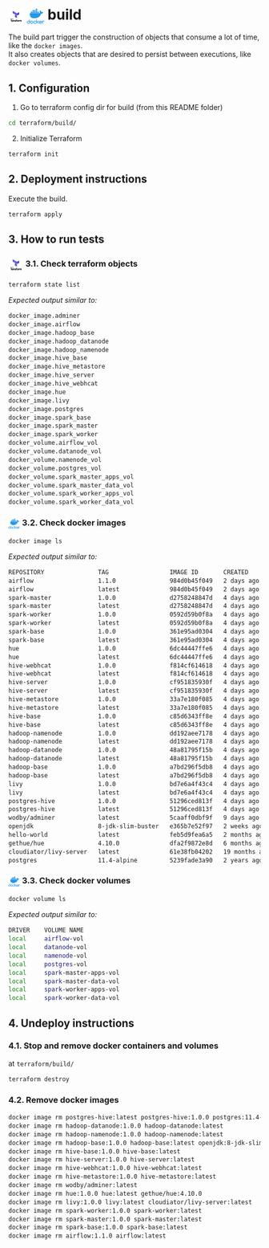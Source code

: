 # <img src="img/terraform.png" alt="Terraform" height="30" style="vertical-align: middle;"> <img src="img/docker.png" alt="docker" height="30" style="vertical-align: middle;"> build

The build part trigger the construction of objects that consume a lot of time, like the `docker images`.  
It also creates objects that are desired to persist between executions, like `docker volumes`.

## 1. Configuration

1. Go to terraform config dir for build (from this README folder)
   
```bash
cd terraform/build/
```

2. Initialize Terraform

```bash
terraform init
```

## 2. Deployment instructions

Execute the build.  

```bash
terraform apply
```

## 3. How to run tests

### <img src="img/terraform.png" alt="Terraform" height="30" style="vertical-align: middle;"> 3.1. Check terraform objects

```bash
terraform state list
```

*Expected output similar to:*

```bash
docker_image.adminer
docker_image.airflow
docker_image.hadoop_base
docker_image.hadoop_datanode
docker_image.hadoop_namenode
docker_image.hive_base
docker_image.hive_metastore
docker_image.hive_server
docker_image.hive_webhcat
docker_image.hue
docker_image.livy
docker_image.postgres
docker_image.spark_base
docker_image.spark_master
docker_image.spark_worker
docker_volume.airflow_vol
docker_volume.datanode_vol
docker_volume.namenode_vol
docker_volume.postgres_vol
docker_volume.spark_master_apps_vol
docker_volume.spark_master_data_vol
docker_volume.spark_worker_apps_vol
docker_volume.spark_worker_data_vol
```

### <img src="img/docker.png" alt="docker" height="20" style="vertical-align: middle;"> 3.2. Check docker images

```bash
docker image ls
```

*Expected output similar to:*

```bash
REPOSITORY               TAG                 IMAGE ID       CREATED         SIZE
airflow                  1.1.0               984d0b45f049   2 days ago      3.43GB
airflow                  latest              984d0b45f049   2 days ago      3.43GB
spark-master             1.0.0               d2758248847d   4 days ago      2.09GB
spark-master             latest              d2758248847d   4 days ago      2.09GB
spark-worker             1.0.0               0592d59b0f8a   4 days ago      2.09GB
spark-worker             latest              0592d59b0f8a   4 days ago      2.09GB
spark-base               1.0.0               361e95ad0304   4 days ago      2.09GB
spark-base               latest              361e95ad0304   4 days ago      2.09GB
hue                      1.0.0               6dc44447ffe6   4 days ago      1.95GB
hue                      latest              6dc44447ffe6   4 days ago      1.95GB
hive-webhcat             1.0.0               f814cf614618   4 days ago      1.02GB
hive-webhcat             latest              f814cf614618   4 days ago      1.02GB
hive-server              1.0.0               cf951835930f   4 days ago      1.02GB
hive-server              latest              cf951835930f   4 days ago      1.02GB
hive-metastore           1.0.0               33a7e180f085   4 days ago      1.02GB
hive-metastore           latest              33a7e180f085   4 days ago      1.02GB
hive-base                1.0.0               c85d6343ff8e   4 days ago      1.02GB
hive-base                latest              c85d6343ff8e   4 days ago      1.02GB
hadoop-namenode          1.0.0               dd192aee7178   4 days ago      699MB
hadoop-namenode          latest              dd192aee7178   4 days ago      699MB
hadoop-datanode          1.0.0               48a81795f15b   4 days ago      699MB
hadoop-datanode          latest              48a81795f15b   4 days ago      699MB
hadoop-base              1.0.0               a7bd296f5db8   4 days ago      699MB
hadoop-base              latest              a7bd296f5db8   4 days ago      699MB
livy                     1.0.0               bd7e6a4f43c4   4 days ago      1.5GB
livy                     latest              bd7e6a4f43c4   4 days ago      1.5GB
postgres-hive            1.0.0               51296ced813f   4 days ago      71.9MB
postgres-hive            latest              51296ced813f   4 days ago      71.9MB
wodby/adminer            latest              5caaff0dbf9f   9 days ago      393MB
openjdk                  8-jdk-slim-buster   e365b7e52f97   2 weeks ago     288MB
hello-world              latest              feb5d9fea6a5   2 months ago    13.3kB
gethue/hue               4.10.0              dfa2f9872e8d   6 months ago    1.62GB
cloudiator/livy-server   latest              61e38fb04202   19 months ago   1.49GB
postgres                 11.4-alpine         5239fade3a90   2 years ago     71.9MB
```

### <img src="img/docker.png" alt="docker" height="20" style="vertical-align: middle;"> 3.3. Check docker volumes

```bash
docker volume ls
```

*Expected output similar to:*

```bash
DRIVER    VOLUME NAME
local     airflow-vol
local     datanode-vol
local     namenode-vol
local     postgres-vol
local     spark-master-apps-vol
local     spark-master-data-vol
local     spark-worker-apps-vol
local     spark-worker-data-vol
```

## 4. Undeploy instructions

### 4.1. Stop and remove docker containers and volumes

at `terraform/build/`  

```bash
terraform destroy
```

### 4.2. Remove docker images

```bash
docker image rm postgres-hive:latest postgres-hive:1.0.0 postgres:11.4-alpine
docker image rm hadoop-datanode:1.0.0 hadoop-datanode:latest
docker image rm hadoop-namenode:1.0.0 hadoop-namenode:latest
docker image rm hadoop-base:1.0.0 hadoop-base:latest openjdk:8-jdk-slim-buster
docker image rm hive-base:1.0.0 hive-base:latest
docker image rm hive-server:1.0.0 hive-server:latest
docker image rm hive-webhcat:1.0.0 hive-webhcat:latest
docker image rm hive-metastore:1.0.0 hive-metastore:latest
docker image rm wodby/adminer:latest
docker image rm hue:1.0.0 hue:latest gethue/hue:4.10.0
docker image rm livy:1.0.0 livy:latest cloudiator/livy-server:latest
docker image rm spark-worker:1.0.0 spark-worker:latest
docker image rm spark-master:1.0.0 spark-master:latest
docker image rm spark-base:1.0.0 spark-base:latest
docker image rm airflow:1.1.0 airflow:latest
```
